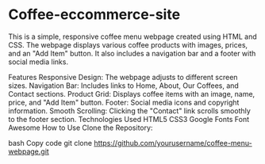 # Coffee-eccommerce-site
This is a simple, responsive coffee menu webpage created using HTML and CSS. The webpage displays various coffee products with images, prices, and an "Add Item" button. It also includes a navigation bar and a footer with social media links.

Features
Responsive Design: The webpage adjusts to different screen sizes.
Navigation Bar: Includes links to Home, About, Our Coffees, and Contact sections.
Product Grid: Displays coffee items with an image, name, price, and "Add Item" button.
Footer: Social media icons and copyright information.
Smooth Scrolling: Clicking the "Contact" link scrolls smoothly to the footer section.
Technologies Used
HTML5
CSS3
Google Fonts
Font Awesome
How to Use
Clone the Repository:

bash
Copy code
git clone https://github.com/yourusername/coffee-menu-webpage.git
